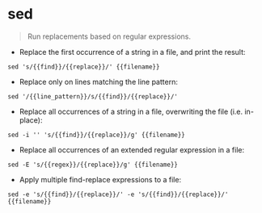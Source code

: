 # sed

> Run replacements based on regular expressions.

- Replace the first occurrence of a string in a file, and print the result:

`sed 's/{{find}}/{{replace}}/' {{filename}}`

- Replace only on lines matching the line pattern:

`sed '/{{line_pattern}}/s/{{find}}/{{replace}}/'`

- Replace all occurrences of a string in a file, overwriting the file (i.e. in-place):

`sed -i '' 's/{{find}}/{{replace}}/g' {{filename}}`

- Replace all occurrences of an extended regular expression in a file:

`sed -E 's/{{regex}}/{{replace}}/g' {{filename}}`

- Apply multiple find-replace expressions to a file:

`sed -e 's/{{find}}/{{replace}}/' -e 's/{{find}}/{{replace}}/' {{filename}}`

